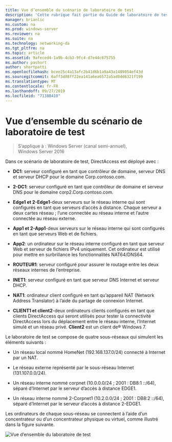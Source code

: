 ```yaml
---
title: Vue d’ensemble du scénario de laboratoire de test
description: 'Cette rubrique fait partie du Guide de laboratoire de test : illustrer un déploiement multisite DirectAccess pour Windows Server 2016'
manager: brianlic
ms.custom: na
ms.prod: windows-server
ms.reviewer: na
ms.suite: na
ms.technology: networking-da
ms.tgt_pltfrm: na
ms.topic: article
ms.assetid: 9afeced4-1a9b-4cb3-9fc4-d7e44c675755
ms.author: pashort
author: shortpatti
ms.openlocfilehash: bcee25c4a13afc2b41d6b1a9a43a1489054ef43d
ms.sourcegitcommit: 6aff3d88ff22ea141a6ea6572a5ad8dd6321f199
ms.translationtype: MT
ms.contentlocale: fr-FR
ms.lasthandoff: 09/27/2019
ms.locfileid: "71388410"
---
```

# <a name="overview-of-the-test-lab-scenario"></a>Vue d’ensemble du scénario de laboratoire de test

>S’applique à : Windows Server (canal semi-annuel), Windows Server 2016

Dans ce scénario de laboratoire de test, DirectAccess est déployé avec :  
  
-   **DC1**: serveur configuré en tant que contrôleur de domaine, serveur DNS et serveur DHCP pour le domaine Corp.contoso.com.  
  
-   **2-DC1**: serveur configuré en tant que contrôleur de domaine et serveur DNS pour le domaine corp2.Corp.contoso.com.  
  
-   **Edge1 et 2-Edge1**-deux serveurs sur le réseau interne qui sont configurés en tant que serveurs d’accès à distance. Chaque serveur a deux cartes réseau ; l’une connectée au réseau interne et l’autre connectée au réseau externe.  
  
-   **App1 et 2-App1**-deux serveurs sur le réseau interne qui sont configurés en tant que serveurs Web et de fichiers.  
  
-   **App2**: un ordinateur sur le réseau interne configuré en tant que serveur Web et serveur de fichiers IPv4 uniquement. Cet ordinateur est utilisé pour mettre en surbrillance les fonctionnalités NAT64/DNS64.  
  
-   **ROUTEUR1**: serveur configuré pour assurer le routage entre les deux réseaux internes de l’entreprise.  
  
-   **INET1**: serveur configuré en tant que serveur DNS Internet et serveur DHCP.  
  
-   **NAT1**: ordinateur client configuré en tant qu’appareil NAT (Network Address Translator) à l’aide du partage de connexion Internet.  
  
-   **CLIENT1 et client2**-deux ordinateurs clients configurés en tant que clients DirectAccess qui seront utilisés pour tester la connectivité DirectAccess lors du déplacement entre le réseau interne, l’Internet simulé et un réseau privé. **Client2** est un client de&reg; Windows 7.  
  
Le laboratoire de test se compose de quatre sous-réseaux qui simulent les éléments suivants :  
  
-   Un réseau local nommé HomeNet (192.168.137.0/24) connecté à Internet par un NAT.  
  
-   Le réseau externe représenté par le sous-réseau Internet (131.107.0.0/24).  
  
-   Un réseau interne nommé corpnet (10.0.0.0/24 ; 2001 : DB8:1 ::/64), séparé d’Internet par le serveur d’accès à distance EDGE1.  
  
-   Un réseau interne nommé 2-Corpnet1 (10.2.0.0/24 ; 2001 : DB8:2 ::/64), séparé d’Internet par le serveur d’accès à distance 2-EDGE1.  
  
Les ordinateurs de chaque sous-réseau se connectent à l’aide d’un concentrateur ou d’un concentrateur physique ou virtuel, comme illustré dans la figure suivante.  
  
![Vue d’ensemble du laboratoire de test](../../../media/Overview-of-the-Test-Lab-Scenario_4/TLG_DA_Multisite.png)  
  


